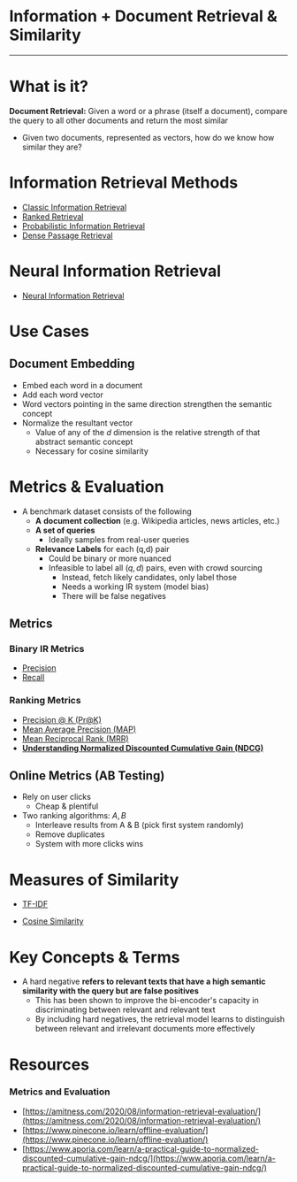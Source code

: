 # Information + Document Retrieval & Similarity

---

# What is it?

**Document Retrieval:** Given a word or a phrase (itself a document), compare the query to all other documents and return the most similar

- Given two documents, represented as vectors, how do we know how similar they are?

# Information Retrieval Methods

- [Classic Information Retrieval](./Information%20+%20Document%20Retrieval%20&%20Similarity/Classic%20Information%20Retrieval.md)
- [Ranked Retrieval](./Information%20+%20Document%20Retrieval%20&%20Similarity/Ranked%20Retrieval.md)
- [Probabilistic Information Retrieval](./Information%20+%20Document%20Retrieval%20&%20Similarity/Probabilistic%20Information%20Retrieval.md)
- [Dense Passage Retrieval](./Information%20+%20Document%20Retrieval%20&%20Similarity/Dense%20Passage%20Retrieval.md)

# Neural Information Retrieval

- [Neural Information Retrieval](./Information%20+%20Document%20Retrieval%20&%20Similarity/Neural%20Information%20Retrieval.md)

# Use Cases

## Document Embedding

- Embed each word in a document
- Add each word vector
- Word vectors pointing in the same direction strengthen the semantic concept
- Normalize the resultant vector
    - Value of any of the $d$ dimension is the relative strength of that abstract semantic concept
    - Necessary for cosine similarity

# Metrics & Evaluation

- A benchmark dataset consists of the following
    - **A** **document collection** (e.g. Wikipedia articles, news articles, etc.)
    - **A set of queries**
        - Ideally samples from real-user queries
    - **Relevance Labels** for each (q,d) pair
        - Could be binary or more nuanced
        - Infeasible to label all $(q,d)$ pairs, even with crowd sourcing
            - Instead, fetch likely candidates, only label those
            - Needs a working IR system (model bias)
            - There will be false negatives

## Metrics

### Binary IR Metrics

- [Precision](./Information%20+%20Document%20Retrieval%20&%20Similarity/Precision.md)
- [Recall](./Information%20+%20Document%20Retrieval%20&%20Similarity/Recall.md)

### Ranking Metrics

- [Precision @ K (Pr@K)](./Information%20+%20Document%20Retrieval%20&%20Similarity/Precision%20@%20K%20(Pr@K).md)
- [Mean Average Precision (MAP)](./Information%20+%20Document%20Retrieval%20&%20Similarity/Mean%20Average%20Precision%20(MAP).md)
- [Mean Reciprocal Rank (MRR)](./Information%20+%20Document%20Retrieval%20&%20Similarity/Mean%20Reciprocal%20Rank%20(MRR).md)
- [**Understanding Normalized Discounted Cumulative Gain (NDCG)**](./Information%20+%20Document%20Retrieval%20&%20Similarity/Understanding%20Normalized%20Discounted%20Cumulative%20Gain.md)

## Online Metrics (AB Testing)

- Rely on user clicks
    - Cheap & plentiful
- Two ranking algorithms: $A,B$
    - Interleave results from A & B (pick first system randomly)
    - Remove duplicates
    - System with more clicks wins

# Measures of Similarity

- [TF-IDF](./Information%20+%20Document%20Retrieval%20&%20Similarity/TF-IDF.md)

- [Cosine Similarity](./Information%20+%20Document%20Retrieval%20&%20Similarity/Cosine%20Similarity.md)

# Key Concepts & Terms

- A hard negative **refers to relevant texts that have a high semantic similarity with the query but are false positives**
    - This has been shown to improve the bi-encoder's capacity in discriminating between relevant and relevant text
    - By including hard negatives, the retrieval model learns to distinguish between relevant and irrelevant documents more effectively


# Resources

### Metrics and Evaluation

- [https://amitness.com/2020/08/information-retrieval-evaluation/](https://amitness.com/2020/08/information-retrieval-evaluation/)
- [https://www.pinecone.io/learn/offline-evaluation/](https://www.pinecone.io/learn/offline-evaluation/)
- [https://www.aporia.com/learn/a-practical-guide-to-normalized-discounted-cumulative-gain-ndcg/](https://www.aporia.com/learn/a-practical-guide-to-normalized-discounted-cumulative-gain-ndcg/)